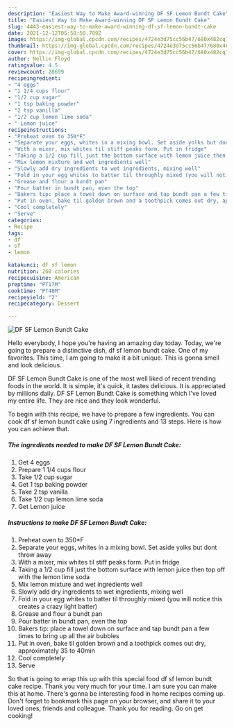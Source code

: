 ```yaml
---
description: "Easiest Way to Make Award-winning DF SF Lemon Bundt Cake"
title: "Easiest Way to Make Award-winning DF SF Lemon Bundt Cake"
slug: 4443-easiest-way-to-make-award-winning-df-sf-lemon-bundt-cake
date: 2021-12-12T05:58:50.709Z
image: https://img-global.cpcdn.com/recipes/4724e3d75cc56b47/680x482cq70/df-sf-lemon-bundt-cake-recipe-main-photo.jpg
thumbnail: https://img-global.cpcdn.com/recipes/4724e3d75cc56b47/680x482cq70/df-sf-lemon-bundt-cake-recipe-main-photo.jpg
cover: https://img-global.cpcdn.com/recipes/4724e3d75cc56b47/680x482cq70/df-sf-lemon-bundt-cake-recipe-main-photo.jpg
author: Nellie Floyd
ratingvalue: 4.5
reviewcount: 20699
recipeingredient:
- "4 eggs"
- "1 1/4 cups flour"
- "1/2 cup sugar"
- "1 tsp baking powder"
- "2 tsp vanilla"
- "1/2 cup lemon lime soda"
- " Lemon juice"
recipeinstructions:
- "Preheat oven to 350*F"
- "Separate your eggs, whites in a mixing bowl. Set aside yolks but dont throw away"
- "With a mixer, mix whites til stiff peaks form. Put in fridge"
- "Taking a 1/2 cup fill just the bottom surface with lemon juice then top off with the lemon lime soda"
- "Mix lemon mixture and wet ingredients well"
- "Slowly add dry ingredients to wet ingredients, mixing well"
- "Fold in your egg whites to batter til throughly mixed (you will notice this creates a crazy light batter)"
- "Grease and flour a bundt pan"
- "Pour batter in bundt pan, even the top"
- "Bakers tip: place a towel down on surface and tap bundt pan a few times to bring up all the air bubbles"
- "Put in oven, bake til golden brown and a toothpick comes out dry, approximately 35 to 40min"
- "Cool completely"
- "Serve"
categories:
- Recipe
tags:
- df
- sf
- lemon

katakunci: df sf lemon 
nutrition: 268 calories
recipecuisine: American
preptime: "PT17M"
cooktime: "PT48M"
recipeyield: "2"
recipecategory: Dessert

---
```



![DF SF Lemon Bundt Cake](https://img-global.cpcdn.com/recipes/4724e3d75cc56b47/680x482cq70/df-sf-lemon-bundt-cake-recipe-main-photo.jpg)

Hello everybody, I hope you're having an amazing day today. Today, we're going to prepare a distinctive dish, df sf lemon bundt cake. One of my favorites. This time, I am going to make it a bit unique. This is gonna smell and look delicious.



DF SF Lemon Bundt Cake is one of the most well liked of recent trending foods in the world. It is simple, it's quick, it tastes delicious. It is appreciated by millions daily. DF SF Lemon Bundt Cake is something which I've loved my entire life. They are nice and they look wonderful.


To begin with this recipe, we have to prepare a few ingredients. You can cook df sf lemon bundt cake using 7 ingredients and 13 steps. Here is how you can achieve that.

<!--inarticleads1-->

##### The ingredients needed to make DF SF Lemon Bundt Cake:

1. Get 4 eggs
1. Prepare 1 1/4 cups flour
1. Take 1/2 cup sugar
1. Get 1 tsp baking powder
1. Take 2 tsp vanilla
1. Take 1/2 cup lemon lime soda
1. Get  Lemon juice




<!--inarticleads2-->

##### Instructions to make DF SF Lemon Bundt Cake:

1. Preheat oven to 350*F
1. Separate your eggs, whites in a mixing bowl. Set aside yolks but dont throw away
1. With a mixer, mix whites til stiff peaks form. Put in fridge
1. Taking a 1/2 cup fill just the bottom surface with lemon juice then top off with the lemon lime soda
1. Mix lemon mixture and wet ingredients well
1. Slowly add dry ingredients to wet ingredients, mixing well
1. Fold in your egg whites to batter til throughly mixed (you will notice this creates a crazy light batter)
1. Grease and flour a bundt pan
1. Pour batter in bundt pan, even the top
1. Bakers tip: place a towel down on surface and tap bundt pan a few times to bring up all the air bubbles
1. Put in oven, bake til golden brown and a toothpick comes out dry, approximately 35 to 40min
1. Cool completely
1. Serve




So that is going to wrap this up with this special food df sf lemon bundt cake recipe. Thank you very much for your time. I am sure you can make this at home. There's gonna be interesting food in home recipes coming up. Don't forget to bookmark this page on your browser, and share it to your loved ones, friends and colleague. Thank you for reading. Go on get cooking!
